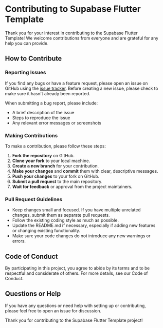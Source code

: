 # Contributing to Supabase Flutter Template

Thank you for your interest in contributing to the Supabase Flutter Template! We welcome contributions from everyone and are grateful for any help you can provide.

## How to Contribute

### Reporting Issues

If you find any bugs or have a feature request, please open an issue on GitHub using the [issue tracker](https://github.com/devtodollar/supabase-flutter-template/issues). Before creating a new issue, please check to make sure it hasn't already been reported.

When submitting a bug report, please include:
- A brief description of the issue
- Steps to reproduce the issue
- Any relevant error messages or screenshots

### Making Contributions

To make a contribution, please follow these steps:

1. **Fork the repository** on GitHub.
2. **Clone your fork** to your local machine.
3. **Create a new branch** for your contribution.
4. **Make your changes** and **commit** them with clear, descriptive messages.
5. **Push your changes** to your fork on GitHub.
6. **Submit a pull request** to the main repository.
7. **Wait for feedback** or approval from the project maintainers.

### Pull Request Guidelines

- Keep changes small and focused. If you have multiple unrelated changes, submit them as separate pull requests.
- Follow the existing coding style as much as possible.
- Update the README.md if necessary, especially if adding new features or changing existing functionality.
- Make sure your code changes do not introduce any new warnings or errors.

## Code of Conduct

By participating in this project, you agree to abide by its terms and to be respectful and considerate of others. For more details, see our Code of Conduct.

## Questions or Help

If you have any questions or need help with setting up or contributing, please feel free to open an issue for discussion.

Thank you for contributing to the Supabase Flutter Template project!
